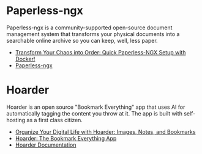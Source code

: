 
# Paperless-ngx
Paperless-ngx is a community-supported open-source document management system
that transforms your physical documents into a searchable online archive
so you can keep, well, less paper.

* [Transform Your Chaos into Order: Quick Paperless-NGX Setup with Docker!](https://www.youtube.com/watch?v=2UdlUYi0bmk)
* [Paperless-ngx](https://docs.paperless-ngx.com/)


# Hoarder
Hoarder is an open source "Bookmark Everything" app that uses AI
for automatically tagging the content you throw at it.
The app is built with self-hosting as a first class citizen.


* [Organize Your Digital Life with Hoarder: Images, Notes, and Bookmarks](https://www.youtube.com/watch?v=dklvlJ4YDtM)
* [Hoarder: The Bookmark Everything App](https://hoarder.app/)
* [Hoarder Documentation](https://docs.hoarder.app/)

